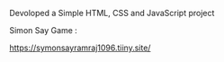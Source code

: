 Devoloped a Simple HTML, CSS and JavaScript project

Simon Say Game : 

https://symonsayramraj1096.tiiny.site/

